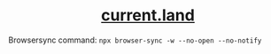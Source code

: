 <h1 align="center"><a href="https://current.land" target="_blank" noopener>current.land</a></h1>



Browsersync command: `npx browser-sync -w --no-open --no-notify`

